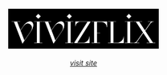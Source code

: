 <p align="center">
  <img src="res/logo-large-white-on-black.png" width="300"/>
  <br/>
  <br/>
  <i><a href="https://vivizflix.glitch.me/">visit site</a></i>
</p>
